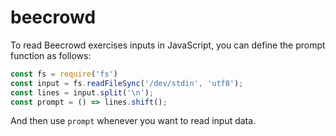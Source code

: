 # beecrowd

To read Beecrowd exercises inputs in JavaScript, you can define the prompt function as follows:

```javascript
const fs = require('fs')
const input = fs.readFileSync('/dev/stdin', 'utf8');
const lines = input.split('\n');
const prompt = () => lines.shift();
```

And then use `prompt` whenever you want to read input data.
